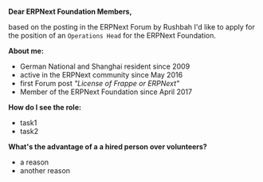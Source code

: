 **Dear ERPNext Foundation Members,**

based on the posting in the ERPNext Forum by Rushbah I'd like to apply for the position of an `Operations Head` for the ERPNext Foundation.

**About me:**
- German National and Shanghai resident since 2009
- active in the ERPNext community since May 2016
- first Forum post _"License of Frappe or ERPNext"_
- Member of the ERPNext Foundation since April 2017

**How do I see the role:**
- task1
- task2

**What's the advantage of a a hired person over volunteers?**
- a reason
- another reason
